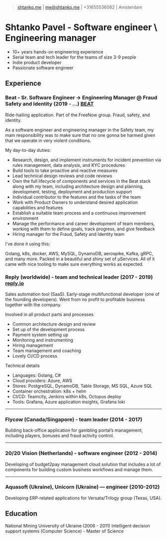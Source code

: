 >[shtanko.me](https://shtanko.me) | [me@shtanko.me](mailto:me@shtanko.me) | +31655536082 | Amsterdam

# Shtanko Pavel - Software engineer \ Engineering manager
- 10+ years hands-on engineering experience
- Serial team and tech leader for the teams of size 3-9 people
- Indie product developer
- Passionate software engineer 

## Experience 

### Beat - Sr. Software Engineer -> Engineering Manager @ Fraud Safety and Identity (2019 - ...) [BEAT](https://thebeat.co)
Ride-hailing application. Part of the FreeNow group. Fraud, safety, and identity.

As a software engineer and engineering manager in the Safety team, 
my main responsibility was to make sure that no one gonna be harmed given that 
we operate in very violent conditions.

My day-to-day duties: 
- Research, design, and implement instruments for incident prevention via rules management, data analysis, and KYC procedures 
- Build tools to take proactive and reactive measures
- Lead technical design reviews and code reviews
- Own the full lifecycle of components and services in the Beat stack along with my team, including architecture design and planning, development, testing, deployment and production support
- Individual contributor to the features and the tasks of the team
- Work with Product Owners to understand desired application capabilities and features
- Establish a suitable team process and a continuous improvement environment
- Manage the performance and career development of team members, working with them to define goals, track progress, and give feedback
- Hiring manager for the Fraud, Safety and Identity team

I've done it using this: 

Golang, k8s, docker, AWS, MySQL, DynamoDB, aerospike, Kafka, 
gRPC, and many more. Packed in a beautiful and shiny set of µServices. All of it 
came with nice tooling to make sure everything works as expected.

### Reply (worldwide) - team and technical leader (2017 - 2019) [reply.io](https://reply.io)
Sales automation tool (SaaS). Early-stage multifunctional developer (one of the founding developers). 
Went from no profit to profitable business together with the company.

Involved in all product parts and processes
- Common architecture design and review
- Set up of the development process
- Payment system setting up
- Monitoring and instrumenting 
- Hiring management 
- Team management and coaching
- Lovely CI/CD process

Technical details 

- Languages: Golang, C# 
- Cloud providers: Azure, AWS 
- Stores: PostgreSQL, DynamoDB, Table Storage, MS SQL, Azure SQL 
- Container orchestration: k8s + helm 
- CI/CD: Teamcity, Jenkins within k8s, Octopus deploy 
- Tools: Grafana, Azure application insights, Grafana loki 

--- 

### Flycow (Canada/Singapore) - team leader (2014 - 2017)
Building back-office application for gambling portal’s management, including players, 
bonuses and fraud activity control.

---

### 20/20 Vision (Netherlands) - software engineer (2012 - 2014)
Developing of budget2pay management cloud solution that includes a lot of components 
for building custom business workflows and manage them.

---

### Aquasoft (Ukraine), Unicorn (Ukraine) — engineer (2010-2012)
Developing ERP-related applications for Versata/Trilogy group (Texas, USA). 

## Education
National Mining University of Ukraine (2006 - 2011)
Intelligent decision support systems (Computer Science) - Master of Science
